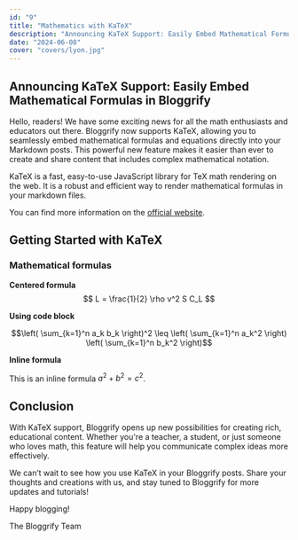 ```yaml
---
id: "9"
title: "Mathematics with KaTeX"
description: "Announcing KaTeX Support: Easily Embed Mathematical Formulas in Bloggrify"
date: "2024-06-08"
cover: "covers/lyon.jpg"
---
```


## Announcing KaTeX Support: Easily Embed Mathematical Formulas in Bloggrify

Hello, readers! We have some exciting news for all the math enthusiasts and educators out there. Bloggrify now supports KaTeX, allowing you to seamlessly embed mathematical formulas and equations directly into your Markdown posts. This powerful new feature makes it easier than ever to create and share content that includes complex mathematical notation.

KaTeX is a fast, easy-to-use JavaScript library for TeX math rendering on the web. It is a robust and efficient way to render mathematical formulas in your markdown files.

You can find more information on the [official website](https://katex.org/).

## Getting Started with KaTeX

### Mathematical formulas

**Centered formula**
$$
L = \frac{1}{2} \rho v^2 S C_L
$$

**Using code block**
```math
\left( \sum_{k=1}^n a_k b_k \right)^2 \leq \left( \sum_{k=1}^n a_k^2 \right) \left( \sum_{k=1}^n b_k^2 \right)
```

**Inline formula**

This is an inline formula $a^2 + b^2 = c^2$.

## Conclusion
With KaTeX support, Bloggrify opens up new possibilities for creating rich, educational content. Whether you're a teacher, a student, or just someone who loves math, this feature will help you communicate complex ideas more effectively.

We can’t wait to see how you use KaTeX in your Bloggrify posts. Share your thoughts and creations with us, and stay tuned to Bloggrify for more updates and tutorials!

Happy blogging!

The Bloggrify Team
